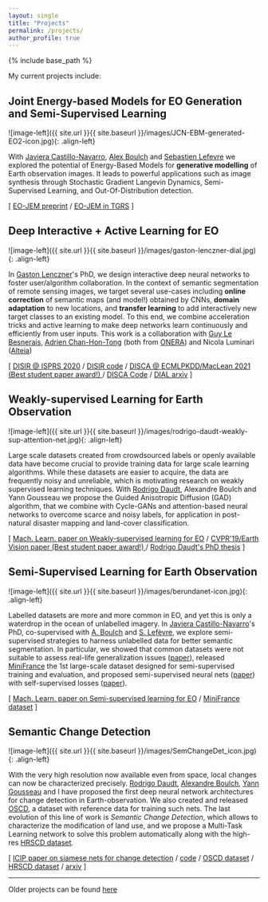 ```yaml
---
layout: single
title: "Projects"
permalink: /projects/
author_profile: true
---
```


{% include base_path %}

My current projects include:

## Joint Energy-based Models for EO Generation and Semi-Supervised Learning

![image-left]({{ site.url }}{{ site.baseurl }}/images/JCN-EBM-generated-EO2-icon.jpg){: .align-left} 

With [Javiera Castillo-Navarro](), [Alex Boulch](https://www.boulch.eu/) and [Sebastien Lefevre](http://people.irisa.fr/Sebastien.Lefevre/) we explored the potential of Energy-Based Models for **generative modelling** of Earth observation images. It leads to powerful applications such as image synthesis through Stochastic Gradient Langevin Dynamics, Semi-Supervised Learning, and Out-Of-Distribution detection.

\[ [EO-JEM preprint](https://hal.archives-ouvertes.fr/hal-03379500) / [EO-JEM in TGRS](https://ieeexplore.ieee.org/document/9606737) \]

## Deep Interactive + Active Learning for EO

![image-left]({{ site.url }}{{ site.baseurl }}/images/gaston-lenczner-dial.jpg){: .align-left} 

In [Gaston Lenczner](https://gaslen.github.io/)'s PhD, we design interactive deep neural networks to foster user/algorithm collaboration. In the context of semantic segmentation  of remote sensing images, we target several use-cases including **online correction** of semantic maps (and model!) obtained by CNNs, **domain adaptation** to new locations, and **transfer learning** to add interactively new target classes to an existing model. To this end, we combine acceleration tricks and active learning to make deep networks learn continuously and efficiently from user inputs. This work is a collaboration with [Guy Le Besnerais](https://scholar.google.com/citations?user=r8V306wAAAAJ&hl=en), [Adrien Chan-Hon-Tong](https://www.onera.fr/en/staff/adrien-chan-hon-tong) (both from [ONERA](https://www.onera.fr/)) and Nicola Luminari ([Alteia](https://alteia.com/))

\[ [DISIR @ ISPRS 2020](https://www.isprs-ann-photogramm-remote-sens-spatial-inf-sci.net/V-2-2020/877/2020/isprs-annals-V-2-2020-877-2020.pdf) / [DISIR code](https://github.com/delair-ai/DISIR) / [DISCA @ ECMLPKDD/MacLean 2021 (Best student paper award!) ](http://ceur-ws.org/Vol-2766/paper1.pdf) / [DISCA Code](https://github.com/delair-ai/DISCA) / [DIAL arxiv](https://arxiv.org/abs/2201.01047) \]


## Weakly-supervised Learning for Earth Observation

![image-left]({{ site.url }}{{ site.baseurl }}/images/rodrigo-daudt-weakly-sup-attention-net.jpg){: .align-left} 

Large scale datasets created from crowdsourced labels or openly available data have become crucial to provide training data for large scale learning algorithms. While these datasets are easier to acquire, the data are frequently noisy and unreliable, which is motivating research on weakly supervised learning techniques. With [Rodrigo Daudt](https://rcdaudt.github.io/), Alexandre Boulch and Yann Gousseau we propose the Guided Anisotropic Diffusion (GAD) algorithm, that we combine with Cycle-GANs and attention-based neural networks to overcome scarce and noisy labels, for application in post-natural disaster mapping and land-cover classification. 

\[ [Mach. Learn. paper on Weakly-supervised learning for EO](https://link.springer.com/article/10.1007%2Fs10994-021-06008-4) / [CVPR'19/Earth Vision paper (Best student paper award!) ](https://openaccess.thecvf.com/content_CVPRW_2019/html/EarthVision/Daudt_Guided_Anisotropic_Diffusion_and_Iterative_Learning_for_Weakly_Supervised_Change_CVPRW_2019_paper.html) / [Rodrigo Daudt's PhD thesis](https://tel.archives-ouvertes.fr/tel-03105668) \]

## Semi-Supervised Learning for Earth Observation

![image-left]({{ site.url }}{{ site.baseurl }}/images/berundanet-icon.jpg){: .align-left} 

Labelled datasets are more and more common in EO, and yet this is only a waterdrop in the ocean of unlabelled imagery. In [Javiera Castillo-Navarro](https://javicastillo.ml/)'s PhD, co-supervised with [A. Boulch](http://www.boulch.eu/) and [S. Lefèvre](http://people.irisa.fr/Sebastien.Lefevre/), we explore semi-supervised strategies to harness unlabelled data for better semantic segmentation. In particular, we showed that common datasets were not suitable to assess real-life generalization issues ([paper](https://hal.archives-ouvertes.fr/hal-02343915)), released [MiniFrance](https://ieee-dataport.org/open-access/minifrance) the 1st large-scale dataset designed for semi-supervised training and evaluation, and proposed semi-supervised neural nets ([paper](https://arxiv.org/abs/2010.07830)) with self-supervised losses ([paper](https://drive.google.com/file/d/1TAb4k6VgvTDZuw1LM7p8j3_QDXWBk5EZ/view?usp=sharing)).

\[ [Mach. Learn. paper on Semi-supervised learning for EO](https://arxiv.org/abs/2010.07830) / [MiniFrance dataset](https://ieee-dataport.org/open-access/minifrance) \]

## Semantic Change Detection

![image-left]({{ site.url }}{{ site.baseurl }}/images/SemChangeDet_icon.jpg){: .align-left} 

With the very high resolution now available even from space, local changes can now be characterized precisely. [Rodrigo Daudt](https://rcdaudt.github.io/), [Alexandre Boulch](https://www.boulch.eu/), [Yann Gousseau]() and I have proposed the first deep neural network architectures for change detection in Earth-observation. We also created and released [OSCD](https://rcdaudt.github.io/oscd/), a dataset with reference data for training such nets. The last evolution of this line of work is _Semantic Change Detection_, which allows to characterize the modification of land use, and we propose a Multi-Task Learning network to solve this problem automatically along with the high-res [HRSCD dataset](https://ieee-dataport.org/open-access/hrscd-high-resolution-semantic-change-detection-dataset).

\[ [ICIP paper on siamese nets for change detection](http://rcdaudt.github.io/files/2018icip-fully-convolutional.pdf) / [code](https://github.com/rcdaudt/fully_convolutional_change_detection) / [OSCD dataset](https://rcdaudt.github.io/oscd/) / [HRSCD dataset](https://ieee-dataport.org/open-access/hrscd-high-resolution-semantic-change-detection-dataset) / [arxiv](https://arxiv.org/abs/1810.08452) \]


---

Older projects can be found [here](finished)
